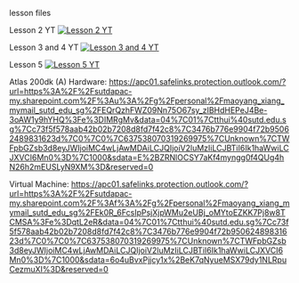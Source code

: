 lesson files

Lesson 2 YT
[![Lesson 2 YT](https://img.youtube.com/vi/YOUTUBE_VIDEO_ID_HERE/0.jpg)](https://www.youtube.com/watch?v=qDmwxpIlXhM)

Lesson 3 and 4 YT
[![Lesson 3 and 4 YT](https://img.youtube.com/vi/YOUTUBE_VIDEO_ID_HERE/0.jpg)](https://www.youtube.com/watch?v=https://youtu.be/Vh8HlaUl5Lw)

Lesson 5
[![Lesson 5 YT](https://img.youtube.com/vi/YOUTUBE_VIDEO_ID_HERE/0.jpg)](https://www.youtube.com/watch?v=https://youtu.be/Dewxtu8HR5s)

Atlas 200dk (A) Hardware:
https://apc01.safelinks.protection.outlook.com/?url=https%3A%2F%2Fsutdapac-my.sharepoint.com%2F%3Au%3A%2Fg%2Fpersonal%2Fmaoyang_xiang_mymail_sutd_edu_sg%2FEQrQzhFWZ09Nn75O67sy_zIBHdHEPeJ4Be-3oAW1y9hYHQ%3Fe%3DIMRgMv&data=04%7C01%7Ctthui%40sutd.edu.sg%7Cc73f5f578aab42b02b7208d8fd7f42c8%7C3476b776e9904f72b95062489831623d%7C0%7C0%7C637538070319269975%7CUnknown%7CTWFpbGZsb3d8eyJWIjoiMC4wLjAwMDAiLCJQIjoiV2luMzIiLCJBTiI6Ik1haWwiLCJXVCI6Mn0%3D%7C1000&sdata=E%2BZRNlOCSY7aKf4myngg0f4QUg4hN26h2mEUSLyN9XM%3D&reserved=0

Virtual Machine:
https://apc01.safelinks.protection.outlook.com/?url=https%3A%2F%2Fsutdapac-my.sharepoint.com%2F%3Af%3A%2Fg%2Fpersonal%2Fmaoyang_xiang_mymail_sutd_edu_sg%2FEk0R_6FcsIpPsjXjpWMu2eUBj_oMYtoEZKK7Pj8w8TCMSA%3Fe%3DqtL2eR&data=04%7C01%7Ctthui%40sutd.edu.sg%7Cc73f5f578aab42b02b7208d8fd7f42c8%7C3476b776e9904f72b95062489831623d%7C0%7C0%7C637538070319269975%7CUnknown%7CTWFpbGZsb3d8eyJWIjoiMC4wLjAwMDAiLCJQIjoiV2luMzIiLCJBTiI6Ik1haWwiLCJXVCI6Mn0%3D%7C1000&sdata=6o4uBvxPjjcy1x%2BeK7qNyueMSX79dy1NLRpuCezmuXI%3D&reserved=0
